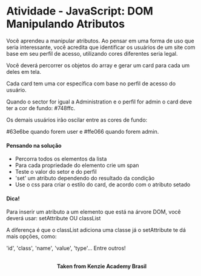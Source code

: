 <h1>Atividade - JavaScript: DOM Manipulando Atributos</h1>

Você aprendeu a manipular atributos. Ao pensar em uma forma de uso que seria interessante, você acredita que identificar os usuários de um site com base em seu perfil de acesso, utilizando cores diferentes seria legal.

Você deverá percorrer os objetos do array e gerar um card para cada um deles em tela.

Cada card tem uma cor específica com base no perfil de acesso do usuário.

Quando o sector for igual a Administration e o perfil for admin o card deve ter a cor de fundo: #748ffc.

Os demais usuários irão oscilar entre as cores de fundo:

#63e6be quando forem user e #ffe066 quando forem admin.

<h4>Pensando na solução</h4>

- Percorra todos os elementos da lista
- Para cada propriedade do elemento crie um span
- Teste o valor do setor e do perfil
- 'set' um atributo dependendo do resultado da condição
- Use o css para criar o estilo do card, de acordo com o atributo setado

<h4>Dica!</h4>
Para inserir um atributo a um elemento que está na árvore DOM, você deverá usar: setAttribute  
OU  
classList

A diferença é que o classList adiciona uma classe já o setAttribute te dá mais opções, como:

'id', 'class', 'name', 'value', 'type'... Entre outros!
<br>
<br>

<p align="center"><b>Taken from Kenzie Academy Brasil</b></p>
